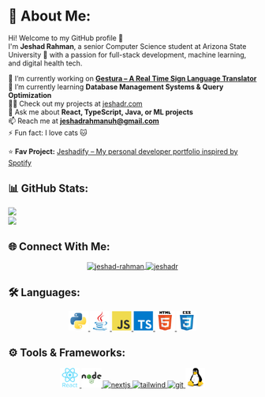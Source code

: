 # 💫 About Me:
Hi! Welcome to my GitHub profile 👋  
I'm **Jeshad Rahman**, a senior Computer Science student at Arizona State University 🌵 with a passion for full-stack development, machine learning, and digital health tech.  

🔭 I’m currently working on **[Gestura – A Real Time Sign Language Translator](https://github.com/jeshadr/ASL-Translator)**  
🌱 I’m currently learning **Database Management Systems & Query Optimization**  
👨‍💻 Check out my projects at [jeshadr.com](https://jeshadr.com)  
💬 Ask me about **React, TypeScript, Java, or ML projects**  
📫 Reach me at **jeshadrahmanuh@gmail.com**  
⚡ Fun fact: I love cats 🐱  

⭐ **Fav Project:** [Jeshadify – My personal developer portfolio inspired by Spotify](https://github.com/jeshadr/jeshad-portfolio)  

## 📊 GitHub Stats:
![](https://nirzak-streak-stats.vercel.app/?user=jeshadr&theme=transparent&hide_border=true)<br/>
![](https://github-readme-stats.vercel.app/api/top-langs/?username=jeshadr&theme=transparent&hide_border=true&layout=compact)

## 🌐 Connect With Me:
<p align="center">
  <a href="https://www.linkedin.com/in/jeshad-rahman" target="blank">
    <img align="center" src="https://raw.githubusercontent.com/rahuldkjain/github-profile-readme-generator/master/src/images/icons/Social/linked-in-alt.svg" alt="jeshad-rahman" height="30" width="40" />
  </a>
  <a href="https://instagram.com/jeshadr" target="blank">
    <img align="center" src="https://raw.githubusercontent.com/rahuldkjain/github-profile-readme-generator/master/src/images/icons/Social/instagram.svg" alt="jeshadr" height="30" width="40" />
  </a>
</p>

## 🛠️ Languages:
<p align="center">
  <a href="https://www.python.org" target="_blank" rel="noreferrer"> <img src="https://raw.githubusercontent.com/devicons/devicon/master/icons/python/python-original.svg" alt="python" width="40" height="40"/> </a>
  <a href="https://www.java.com" target="_blank" rel="noreferrer"> <img src="https://raw.githubusercontent.com/devicons/devicon/master/icons/java/java-original.svg" alt="java" width="40" height="40"/> </a>
  <a href="https://developer.mozilla.org/en-US/docs/Web/JavaScript" target="_blank" rel="noreferrer"> <img src="https://raw.githubusercontent.com/devicons/devicon/master/icons/javascript/javascript-original.svg" alt="javascript" width="40" height="40"/> </a>
  <a href="https://www.typescriptlang.org/" target="_blank" rel="noreferrer"> <img src="https://raw.githubusercontent.com/devicons/devicon/master/icons/typescript/typescript-original.svg" alt="typescript" width="40" height="40"/> </a>
  <a href="https://www.w3.org/html/" target="_blank" rel="noreferrer"> <img src="https://raw.githubusercontent.com/devicons/devicon/master/icons/html5/html5-original-wordmark.svg" alt="html5" width="40" height="40"/> </a>
  <a href="https://www.w3schools.com/css/" target="_blank" rel="noreferrer"> <img src="https://raw.githubusercontent.com/devicons/devicon/master/icons/css3/css3-original-wordmark.svg" alt="css3" width="40" height="40"/> </a>
</p>

## ⚙️ Tools & Frameworks:
<p align="center">
  <a href="https://reactjs.org/" target="_blank" rel="noreferrer"> <img src="https://raw.githubusercontent.com/devicons/devicon/master/icons/react/react-original-wordmark.svg" alt="react" width="40" height="40"/> </a>
  <a href="https://nodejs.org" target="_blank" rel="noreferrer"> <img src="https://raw.githubusercontent.com/devicons/devicon/master/icons/nodejs/nodejs-original-wordmark.svg" alt="nodejs" width="40" height="40"/> </a>
  <a href="https://nextjs.org/" target="_blank" rel="noreferrer"> <img src="https://cdn.worldvectorlogo.com/logos/nextjs-2.svg" alt="nextjs" width="40" height="40"/> </a>
  <a href="https://tailwindcss.com/" target="_blank" rel="noreferrer"> <img src="https://www.vectorlogo.zone/logos/tailwindcss/tailwindcss-icon.svg" alt="tailwind" width="40" height="40"/> </a>
  <a href="https://git-scm.com/" target="_blank" rel="noreferrer"> <img src="https://www.vectorlogo.zone/logos/git-scm/git-scm-icon.svg" alt="git" width="40" height="40"/> </a>
  <a href="https://www.linux.org/" target="_blank" rel="noreferrer"> <img src="https://raw.githubusercontent.com/devicons/devicon/master/icons/linux/linux-original.svg" alt="linux" width="40" height="40"/> </a>
</p>
